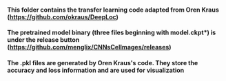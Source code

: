 #### This folder contains the transfer learning code adapted from Oren Kraus (https://github.com/okraus/DeepLoc)
#### The pretrained model binary (three files beginning with model.ckpt*) is under the release button (https://github.com/menglix/CNNsCelImages/releases)
#### The .pkl files are generated by Oren Kraus's code. They store the accuracy and loss information and are used for visualization 
